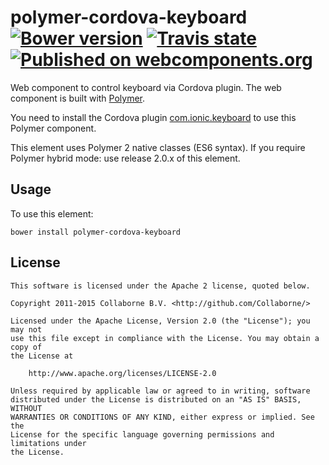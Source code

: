 polymer-cordova-keyboard [![Bower version](https://badge.fury.io/bo/polymer-cordova-keyboard.svg)](http://badge.fury.io/bo/polymer-cordova-keyboard) [![Travis state](https://travis-ci.org/Collaborne/polymer-cordova-keyboard.svg?branch=master)](https://travis-ci.org/Collaborne/polymer-cordova-keyboard) [![Published on webcomponents.org](https://img.shields.io/badge/webcomponents.org-published-blue.svg)](https://www.webcomponents.org/element/Collaborne/polymer-cordova-keyboard)
=========

Web component to control keyboard via Cordova plugin. The web component is built with [Polymer](https://www.polymer-project.org).

You need to install the Cordova plugin [com.ionic.keyboard](https://github.com/driftyco/ionic-plugin-keyboard) to use this Polymer component.

This element uses Polymer 2 native classes (ES6 syntax). If you require Polymer hybrid mode: use release 2.0.x of this element.

## Usage

To use this element:

`bower install polymer-cordova-keyboard`


## License

    This software is licensed under the Apache 2 license, quoted below.

    Copyright 2011-2015 Collaborne B.V. <http://github.com/Collaborne/>

    Licensed under the Apache License, Version 2.0 (the "License"); you may not
    use this file except in compliance with the License. You may obtain a copy of
    the License at

        http://www.apache.org/licenses/LICENSE-2.0

    Unless required by applicable law or agreed to in writing, software
    distributed under the License is distributed on an "AS IS" BASIS, WITHOUT
    WARRANTIES OR CONDITIONS OF ANY KIND, either express or implied. See the
    License for the specific language governing permissions and limitations under
    the License.
    